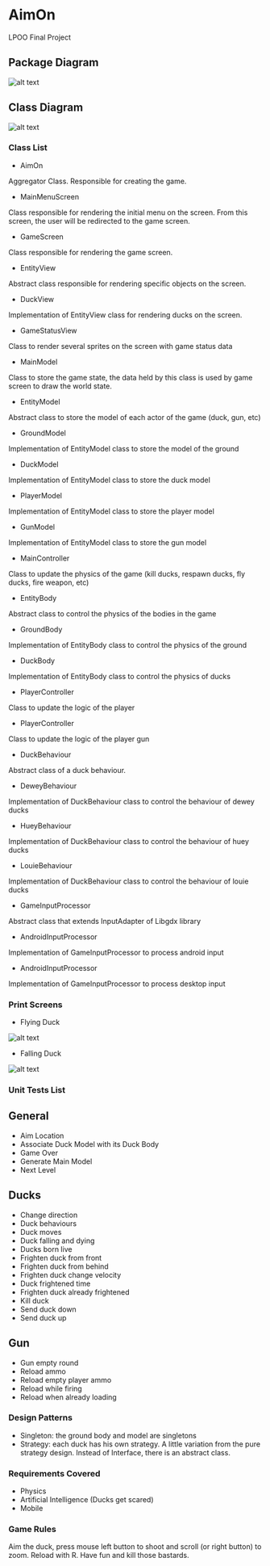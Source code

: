 # AimOn
LPOO Final Project

## Package Diagram

![alt text](https://github.com/leonardomgt/AimOn/blob/master/diagrams/package_diagram.png "Package Diagram")

## Class Diagram

![alt text](https://github.com/leonardomgt/AimOn/blob/master/diagrams/class_diagram.png "Class Diagram")

### Class List

* AimOn

Aggregator Class. Responsible for creating the game.

* MainMenuScreen

Class responsible for rendering the initial menu on the screen. From this screen, the user will be redirected to the game screen.

* GameScreen

Class responsible for rendering the game screen.

* EntityView

Abstract class responsible for rendering specific objects on the screen.

* DuckView

Implementation of EntityView class for rendering ducks on the screen.

* GameStatusView

Class to render several sprites on the screen with game status data

* MainModel

Class to store the game state, the data held by this class is used by game screen to draw the world state.

* EntityModel

Abstract class to store the model of each actor of the game (duck, gun, etc)

* GroundModel

Implementation of EntityModel class to store the model of the ground

* DuckModel

Implementation of EntityModel class to store the duck model

* PlayerModel

Implementation of EntityModel class to store the player model

* GunModel

Implementation of EntityModel class to store the gun model

* MainController

Class to update the physics of the game (kill ducks, respawn ducks, fly ducks, fire weapon, etc)

* EntityBody

Abstract class to control the physics of the bodies in the game

* GroundBody

Implementation of EntityBody class to control the physics of the ground

* DuckBody

Implementation of EntityBody class to control the physics of ducks

* PlayerController

Class to update the logic of the player

* PlayerController

Class to update the logic of the player gun

* DuckBehaviour

Abstract class of a duck behaviour. 

* DeweyBehaviour

Implementation of DuckBehaviour class to control the behaviour of dewey ducks

* HueyBehaviour

Implementation of DuckBehaviour class to control the behaviour of huey ducks

* LouieBehaviour

Implementation of DuckBehaviour class to control the behaviour of louie ducks

* GameInputProcessor

Abstract class that extends InputAdapter of Libgdx library
 
* AndroidInputProcessor

Implementation of GameInputProcessor to process android input

* AndroidInputProcessor

Implementation of GameInputProcessor to process desktop input


### Print Screens

* Flying Duck

![alt text](https://github.com/leonardomgt/AimOn/blob/master/diagrams/flying_duck.png "Flying Duck")

* Falling Duck

![alt text](https://github.com/leonardomgt/AimOn/blob/master/diagrams/falling_duck.png "Falling Duck")


### Unit Tests List

## General

* Aim Location
* Associate Duck Model with its Duck Body  
* Game Over 
* Generate Main Model
* Next Level

## Ducks

* Change direction
* Duck behaviours
* Duck moves
* Duck falling and dying
* Ducks born live
* Frighten duck from front
* Frighten duck from behind
* Frighten duck change velocity
* Duck frightened time
* Frighten duck already frightened
* Kill duck
* Send duck down
* Send duck up

## Gun

* Gun empty round
* Reload ammo
* Reload empty player ammo
* Reload while firing
* Reload when already loading

### Design Patterns

* Singleton: the ground body and model are singletons
* Strategy: each duck has his own strategy. A little variation from the pure strategy design. Instead of Interface, there is an abstract class.

### Requirements Covered

* Physics
* Artificial Intelligence (Ducks get scared)
* Mobile

### Game Rules

Aim the duck, press mouse left button to shoot and scroll (or right button) to zoom. Reload with R. 
Have fun and kill those bastards. 
